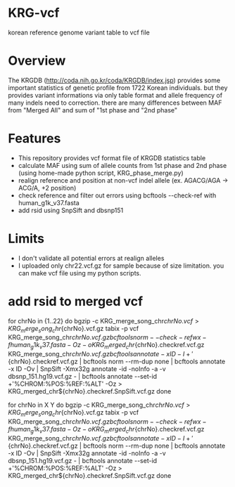 # KRG-vcf
korean reference genome variant table to vcf file

# Overview
The KRGDB (http://coda.nih.go.kr/coda/KRGDB/index.jsp) provides some important statistics of genetic profile from 1722 Korean individuals.
but they provides variant informations via only table format and allele frequency of many indels need to correction.
there are many differences between MAF from "Merged All" and sum of "1st phase and "2nd phase"

# Features
- This repository provides vcf format file of KRGDB statistics table
- calculate MAF using sum of allele counts from 1st phase and 2nd phase (using home-made python script, KRG_phase_merge.py)
- realign reference and position at non-vcf indel allele (ex. AGACG/AGA -> ACG/A, +2 position)
- check reference and filter out errors using bcftools --check-ref with human_g1k_v37.fasta
- add rsid using SnpSift and dbsnp151

# Limits
- I don't validate all potential errors at realign alleles
- I uploaded only chr22.vcf.gz for sample because of size limitation. you can make vcf file using my python scripts.

# add rsid to merged vcf

for chrNo in {1..22}
do
  bgzip -c KRG_merge_song_chr${chrNo}.vcf > KRG_merge_song_chr${chrNo}.vcf.gz
  tabix -p vcf KRG_merge_song_chr${chrNo}.vcf.gz
  bcftools norm --check-ref wx -f human_g1k_v37.fasta -Oz -o KRG_merged_chr${chrNo}.checkref.vcf.gz KRG_merge_song_chr${chrNo}.vcf.gz
  bcftools annotate -x ID -I +'%CHROM:%POS:%REF:%ALT' KRG_merge_song_chr${chrNo}.checkref.vcf.gz | bcftools norm --rm-dup none | bcftools annotate -x ID -Ov | SnpSift -Xmx32g annotate -id -noInfo -a -v dbsnp_151.hg19.vcf.gz - | bcftools annotate --set-id +'%CHROM:%POS:%REF:%ALT' -Oz > KRG_merged_chr${chrNo}.checkref.SnpSift.vcf.gz
done

for chrNo in X Y
do
  bgzip -c KRG_merge_song_chr${chrNo}.vcf > KRG_merge_song_chr${chrNo}.vcf.gz
  tabix -p vcf KRG_merge_song_chr${chrNo}.vcf.gz
  bcftools norm --check-ref wx -f human_g1k_v37.fasta -Oz -o KRG_merged_chr${chrNo}.checkref.vcf.gz KRG_merge_song_chr${chrNo}.vcf.gz
  bcftools annotate -x ID -I +'%CHROM:%POS:%REF:%ALT' KRG_merge_song_chr${chrNo}.checkref.vcf.gz | bcftools norm --rm-dup none | bcftools annotate -x ID -Ov | SnpSift -Xmx32g annotate -id -noInfo -a -v dbsnp_151.hg19.vcf.gz - | bcftools annotate --set-id +'%CHROM:%POS:%REF:%ALT' -Oz > KRG_merged_chr${chrNo}.checkref.SnpSift.vcf.gz
done
